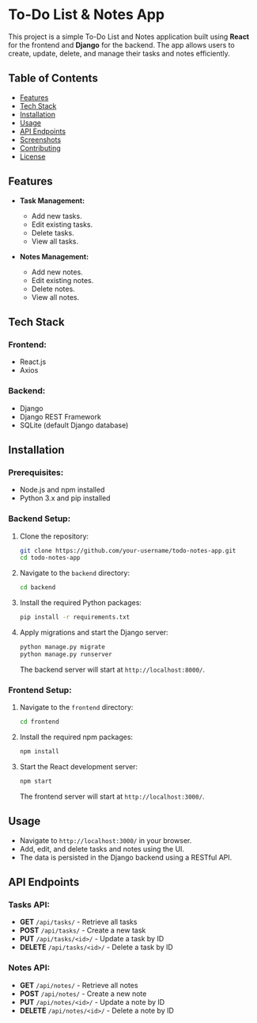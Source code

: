# To-Do List & Notes App

This project is a simple To-Do List and Notes application built using **React** for the frontend and **Django** for the backend. The app allows users to create, update, delete, and manage their tasks and notes efficiently.

## Table of Contents

- [Features](#features)
- [Tech Stack](#tech-stack)
- [Installation](#installation)
- [Usage](#usage)
- [API Endpoints](#api-endpoints)
- [Screenshots](#screenshots)
- [Contributing](#contributing)
- [License](#license)

## Features

- **Task Management:**
  - Add new tasks.
  - Edit existing tasks.
  - Delete tasks.
  - View all tasks.

- **Notes Management:**
  - Add new notes.
  - Edit existing notes.
  - Delete notes.
  - View all notes.

## Tech Stack

### Frontend:
- React.js
- Axios

### Backend:
- Django
- Django REST Framework
- SQLite (default Django database)

## Installation

### Prerequisites:

- Node.js and npm installed
- Python 3.x and pip installed

### Backend Setup:

1. Clone the repository:

   ```bash
   git clone https://github.com/your-username/todo-notes-app.git
   cd todo-notes-app
   ```

2. Navigate to the `backend` directory:

   ```bash
   cd backend
   ```

3. Install the required Python packages:

   ```bash
   pip install -r requirements.txt
   ```

4. Apply migrations and start the Django server:

   ```bash
   python manage.py migrate
   python manage.py runserver
   ```

   The backend server will start at `http://localhost:8000/`.

### Frontend Setup:

1. Navigate to the `frontend` directory:

   ```bash
   cd frontend
   ```

2. Install the required npm packages:

   ```bash
   npm install
   ```

3. Start the React development server:

   ```bash
   npm start
   ```

   The frontend server will start at `http://localhost:3000/`.

## Usage

- Navigate to `http://localhost:3000/` in your browser.
- Add, edit, and delete tasks and notes using the UI.
- The data is persisted in the Django backend using a RESTful API.

## API Endpoints

### Tasks API:

- **GET** `/api/tasks/` - Retrieve all tasks
- **POST** `/api/tasks/` - Create a new task
- **PUT** `/api/tasks/<id>/` - Update a task by ID
- **DELETE** `/api/tasks/<id>/` - Delete a task by ID

### Notes API:

- **GET** `/api/notes/` - Retrieve all notes
- **POST** `/api/notes/` - Create a new note
- **PUT** `/api/notes/<id>/` - Update a note by ID
- **DELETE** `/api/notes/<id>/` - Delete a note by ID
